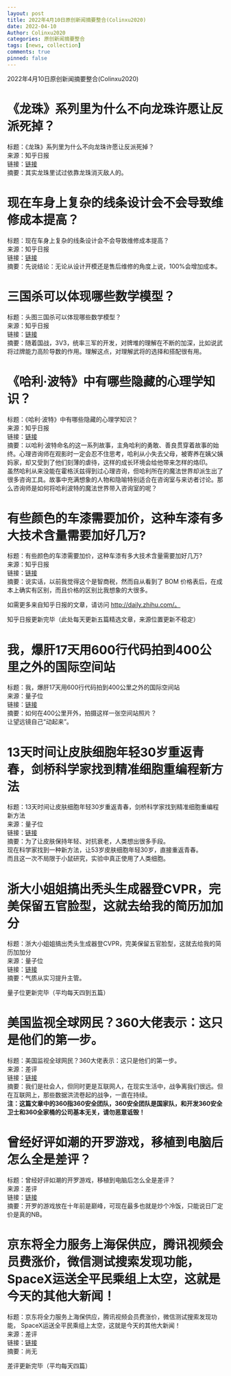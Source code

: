 ```yaml
---
layout: post
title: 2022年4月10日原创新闻摘要整合(Colinxu2020)
date: 2022-04-10
Author: Colinxu2020
categories: 原创新闻摘要整合
tags: [news, collection]
comments: true
pinned: false
--- 
```


2022年4月10日原创新闻摘要整合(Colinxu2020)
<!-- more -->

# 《龙珠》系列里为什么不向龙珠许愿让反派死掉？
标题：《龙珠》系列里为什么不向龙珠许愿让反派死掉？<br>
来源：知乎日报<br>
链接：[链接](http://daily.zhihu.com/story/9747389)<br>
摘要：其实龙珠里试过依靠龙珠消灭敌人的。
 
# 现在车身上复杂的线条设计会不会导致维修成本提高？
标题：现在车身上复杂的线条设计会不会导致维修成本提高？<br>
来源：知乎日报<br>
链接：[链接](http://daily.zhihu.com/story/9747379)<br>
摘要：先说结论：无论从设计开模还是售后维修的角度上说，100%会增加成本。
 
# 三国杀可以体现哪些数学模型？
标题：头图三国杀可以体现哪些数学模型？<br>
来源：知乎日报<br>
链接：[链接](http://daily.zhihu.com/story/9747369)<br>
摘要：随着国战，3V3，统率三军的开发，对牌堆的理解在不断的加深，比如说武将过牌能力高阶导数的作用。理解这点，对理解武将的选择和搭配很有用。

# 《哈利·波特》中有哪些隐藏的心理学知识？
标题：《哈利·波特》中有哪些隐藏的心理学知识？<br>
来源：知乎日报<br>
链接：[链接](http://daily.zhihu.com/story/9747359)<br>
摘要：以哈利·波特命名的这一系列故事，主角哈利的勇敢、善良贯穿着故事的始终。心理咨询师在观影时一定会忍不住思考，哈利从小失去父母，被寄养在姨父姨妈家，却又受到了他们刻薄的虐待，这样的成长环境会给他带来怎样的烙印。<br>
虽然哈利从来没能在霍格沃兹得到过心理咨询，但哈利所在的魔法世界却派生出了很多咨询工具。故事中充满想象的人物和隐喻特别适合在咨询室与来访者讨论。那么咨询师是如何将哈利波特的魔法世界带入咨询室的呢？

# 有些颜色的车漆需要加价，这种车漆有多大技术含量需要加好几万?
标题：有些颜色的车漆需要加价，这种车漆有多大技术含量需要加好几万?<br>
来源：知乎日报<br>
链接：[链接](http://daily.zhihu.com/story/9747331)<br>
摘要：说实话，以前我觉得这个是智商税，然而自从看到了 BOM 价格表后，在成本上确实有区别，而且价格的区别比我想象的大很多。
 
 如需更多来自知乎日报的文章，请访问 http://daily.zhihu.com/。
 
知乎日报更新完毕（此处每天更新五篇精选文章，来源位置更新不稳定）
 
# 我，爆肝17天用600行代码拍到400公里之外的国际空间站
标题：我，爆肝17天用600行代码拍到400公里之外的国际空间站<br>
来源：量子位<br>
链接：[链接](http://mp.weixin.qq.com/s?__biz=MzIzNjc1NzUzMw==&mid=2247618215&idx=1&sn=0975dfb5786833098af8003eac4c612e&chksm=e8d1b9d5dfa630c39a188e7c4ff5e3dd9473229ced1c8829d81f56df33add9d3d3bff4c2e892)<br>
摘要：如何在400公里开外，拍摄这样一张空间站照片？<br>
让望远镜自己“动起来”。
 
# 13天时间让皮肤细胞年轻30岁重返青春，剑桥科学家找到精准细胞重编程新方法
标题：13天时间让皮肤细胞年轻30岁重返青春，剑桥科学家找到精准细胞重编程新方法<br>
来源：量子位<br>
链接：[链接](http://mp.weixin.qq.com/s?__biz=MzIzNjc1NzUzMw==&mid=2247618215&idx=2&sn=97f3bf382696b03287323e2d2b0e8384&chksm=e8d1b9d5dfa630c3df2c40cc167956f7febd609d655e2491772c278a342fbf67b02f2f4b4247)<br>
摘要：为了让皮肤保持年轻、对抗衰老，人类想出很多手段。<br>
现在科学家找到一种新方法，让53岁皮肤细胞年轻30岁，直接重返青春。<br>
而且这一次不局限于小鼠研究，实验中真正使用了人类细胞。


# 浙大小姐姐搞出秃头生成器登CVPR，完美保留五官脸型，这就去给我的简历加加分
标题：浙大小姐姐搞出秃头生成器登CVPR，完美保留五官脸型，这就去给我的简历加加分<br>
来源：量子位<br>
链接：[链接](http://mp.weixin.qq.com/s?__biz=MzIzNjc1NzUzMw==&mid=2247618215&idx=3&sn=70fd70215d26b50209d548b5f961bb3c&chksm=e8d1b9d5dfa630c342f3b7ab33faf0b4aa1dd15284171b48d69eef3d7260e2f296149acbe70b)<br>
摘要：气质从实习提升主管。

量子位更新完毕（平均每天四到五篇）

#  美国监视全球网民？360大佬表示：这只是他们的第一步。
标题：美国监视全球网民？360大佬表示：这只是他们的第一步。<br>
来源：差评<br>
链接：[链接](http://mp.weixin.qq.com/s?__biz=MzA5NDc1NzQ4MA==&mid=2654010402&idx=2&sn=7f0b5eb5902ba0af4bdef993ff556653&chksm=8b8deb25bcfa62330934dfb0a788b9e7a4add27ae13861f25b00ec2f6dd8f6dd94bbcf261e59)<br>
摘要：我们是社会人，但同时更是互联网人，在现实生活中，战争离我们很远。但在互联网上，那些数据洪流卷起的战争，一直在持续。<br>
**注：这篇文章中的360指360安全团队，360安全团队是国家队，和开发360安全卫士和360全家桶的公司基本无关，请勿恶意诋毁！**
 
# 曾经好评如潮的开罗游戏，移植到电脑后怎么全是差评？
标题：曾经好评如潮的开罗游戏，移植到电脑后怎么全是差评？<br>
来源：差评<br>
链接：[链接](http://mp.weixin.qq.com/s?__biz=MzA5NDc1NzQ4MA==&mid=2654010402&idx=3&sn=52dbb3e180e2be3957753e81f9e01c86&chksm=8b8deb25bcfa6233bdef1f05e5987c7c98748eca043d57ef1d40ceb4e5350ab74586a1475a03)<br>
摘要：开罗的游戏放在十年前是巅峰，可现在最多也就是炒个冷饭，只能说日厂定价是真的NB。
 
# 京东将全力服务上海保供应，腾讯视频会员费涨价，微信测试搜索发现功能， SpaceX运送全平民乘组上太空，这就是今天的其他大新闻！
标题：京东将全力服务上海保供应，腾讯视频会员费涨价，微信测试搜索发现功能， SpaceX运送全平民乘组上太空，这就是今天的其他大新闻！<br>
来源：差评<br>
链接：[链接](http://mp.weixin.qq.com/s?__biz=MzA5NDc1NzQ4MA==&mid=2654010402&idx=1&sn=78db2a492f75013bd1bc4a98d4c601bd&chksm=8b8deb25bcfa623373cf9b56befd9d5023a630af0d62a09dac389f92c8c7b2a1e19f68660ae5)<br>
摘要：尚无
 
差评更新完毕（平均每天四篇）
